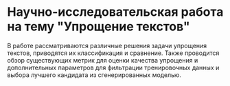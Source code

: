 # Научно-исследовательская работа на тему "Упрощение текстов"

В работе рассматриваются различные решения задачи упрощения текстов, приводятся их классификация и сравнение.
Также проводится обзор существующих метрик для оценки качества упрощения и дополнительных параметров для фильтрации тренировочных данных и выбора лучшего кандидата из сгенерированных моделью.
